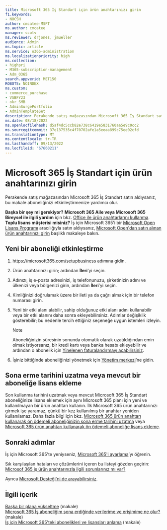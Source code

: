 ```yaml
---
title: Microsoft 365 İş Standart için ürün anahtarınızı girin
f1.keywords:
- NOCSH
author: cmcatee-MSFT
ms.author: cmcatee
manager: scotv
ms.reviewer: drjones, jmueller
audience: Admin
ms.topic: article
ms.service: o365-administration
ms.localizationpriority: high
ms.collection:
- highpri
- M365-subscription-management
- Adm_O365
search.appverid: MET150
ROBOTS: NOINDEX
ms.custom:
- commerce_purchase
- VSBFY23
- okr_SMB
- AdminSurgePortfolio
- AdminTemplateSet
description: Perakende satış mağazasından Microsoft 365 İş Standart satın aldıysanız ürün anahtarını kullanmayı ve aboneliğinizi etkinleştirmeyi öğrenin.
ms.date: 08/18/2022
ms.openlocfilehash: d5af4dc5ccb82e738c6419e5831760aa5e9c0cc2
ms.sourcegitcommit: 37e137535c4f70702afe1a5eeaa899c75ee02cfd
ms.translationtype: MT
ms.contentlocale: tr-TR
ms.lasthandoff: 09/13/2022
ms.locfileid: "67660211"
---
```

# <a name="enter-your-product-key-for-microsoft-365-business-standard"></a>Microsoft 365 İş Standart için ürün anahtarınızı girin

Perakende satış mağazasından Microsoft 365 İş Standart satın aldıysanız, bu makale aboneliğinizi etkinleştirmenize yardımcı olur.
  
 **Başka bir şey mi gerekiyor?**
 **Microsoft 365 Aile veya Microsoft 365 Bireysel ile ilgili yardım** için bkz. [Office ile ürün anahtarlarını kullanma](https://support.microsoft.com/office/12a5763a-d45c-4685-8c95-a44500213759).  
 **Toplu lisans müşterisi misiniz?** İş için Microsoft 365'i bir [Microsoft Open Lisans Programı](https://go.microsoft.com/fwlink/p/?LinkID=613298) aracılığıyla satın aldıysanız, [Microsoft Open'dan satın alınan ürün anahtarınızı girin](purchases-from-microsoft-open.md) başlıklı makaleye bakın.
  
## <a name="activate-a-new-subscription"></a>Yeni bir aboneliği etkinleştirme

1. <a href="https://go.microsoft.com/fwlink/p/?LinkId=839911" target="_blank">https://microsoft365.com/setupbusiness</a> adımına gidin.

2. Ürün anahtarınızı girin; ardından **İleri**’yi seçin.

3. Adınızı, iş e-posta adresinizi, iş telefonunuzu, şirketinizin adını ve ülkenizi veya bölgenizi girin, ardından **İleri**’yi seçin.

4. Kimliğinizi doğrulamak üzere bir ileti ya da çağrı almak için bir telefon numarası girin.

5. Yeni bir etki alanı alabilir, sahip olduğunuz etki alanı adını kullanabilir veya bir etki alanını daha sonra ekleyebilirsiniz. Adımlar değişiklik gösterebilir; bu nedenle tercih ettiğiniz seçeneğe uygun istemleri izleyin.

    > [!NOTE]
    > Aboneliğinizin süresinin sonunda otomatik olarak uzatıldığından emin olmak istiyorsanız, bir kredi kartı veya banka hesabı ekleyebilir ve ardından o abonelik için [Yinelenen faturalandırmayı açabilirsiniz](subscriptions/renew-your-subscription.md#turn-recurring-billing-off-or-on).

6. İşiniz bittiğinde aboneliğinizi yönetmek için <a href="https://go.microsoft.com/fwlink/p/?linkid=2024339" target="_blank">Yönetim merkezi</a>’ne gidin.

## <a name="extend-the-expiration-date-or-add-a-license-to-an-existing-subscription"></a>Sona erme tarihini uzatma veya mevcut bir aboneliğe lisans ekleme

Son kullanma tarihini uzatmak veya mevcut Microsoft 365 İş Standart aboneliğinize lisans eklemek için aynı Microsoft 365 planı için yeni ve kullanılmayan bir ürün anahtarı kullanın. İlk Microsoft 365 ürün anahtarınızı girmek işe yaramaz, çünkü bir kez kullanılmış bir anahtar yeniden kullanılamaz. Daha fazla bilgi için bkz. [Microsoft 365 ürün anahtarı kullanarak ön ödemeli aboneliğinizin sona erme tarihini uzatma](subscriptions/renew-your-subscription.md#extend-the-expiration-date-of-your-prepaid-subscription-by-using-a-microsoft-365-product-key) veya [Microsoft 365 ürün anahtarı kullanarak ön ödemeli aboneliğe lisans ekleme](licenses/buy-licenses.md#add-licenses-to-a-prepaid-subscription-by-using-a-microsoft-365-product-key).

## <a name="next-steps"></a>Sonraki adımlar

İş için Microsoft 365'te yeniyseniz, [Microsoft 365'i ayarlama](../admin/setup/setup.md)’yı öğrenin.

Sık karşılaşılan hataları ve çözümlerini içeren bu listeyi gözden geçirin: [Microsof 365 iş ürün anahtarınızla ilgili sorunlarınız mı var?](product-key-errors-and-solutions.md)
  
Ayrıca [Microsoft Desteği'ni de arayabilirsiniz](../admin/get-help-support.md).

## <a name="related-content"></a>İlgili içerik

[Başka bir plana yükseltme](./subscriptions/upgrade-to-different-plan.md) (makale)\
[Microsoft 365 İş aboneliğim sona erdiğinde verilerime ve erişimime ne olur?](./subscriptions/what-if-my-subscription-expires.md) (makale)\
[İş için Microsoft 365'teki abonelikleri ve lisansları anlama](./licenses/subscriptions-and-licenses.md) (makale)
